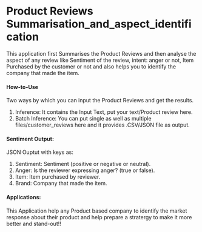 # Product Reviews Summarisation_and_aspect_identification

This application first Summarises the Product Reviews and then analyse the aspect of any review like Sentiment of the review, intent: anger or not, Item Purchased by the customer or not and also helps you to identify the company that made the item. 

#### How-to-Use
Two ways by which you can input the Product Reviews and get the results.
1. Inference: It contains the Input Text, put your text/Product review here.
2. Batch Inference: You can put single as well as multiple files/customer_reviews here and it provides .CSV/JSON file as output.

#### Sentiment Output: 
JSON Ouptut with keys as:
1. Sentiment: Sentiment (positive or negative or neutral).
2. Anger: Is the reviewer expressing anger? (true or false).
3. Item: Item purchased by reviewer.
4. Brand: Company that made the item.

#### Applications:

This Application help any Product based company to identify the market response about their product and help prepare a stratergy to make it more better and stand-out!! 